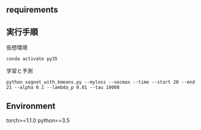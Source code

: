 ## requirements

## 実行手順

仮想環境
```
conda activate py35
```

学習と予測
```
python segnet_with_kmeans.py --myloss --secmax --time --start 20 --end 21 --alpha 0.1 --lambda_p 0.01 --tau 10000
```

## Environment
torch>=1.1.0
python==3.5
